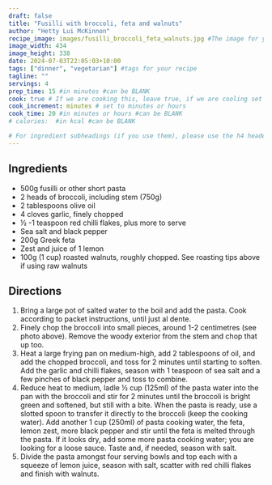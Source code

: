 ```yaml
---
draft: false
title: "Fusilli with broccoli, feta and walnuts"
author: "Hetty Lui McKinnon"
recipe_image: images/fusilli_broccoli_feta_walnuts.jpg #The image for your recipe
image_width: 434
image_height: 338
date: 2024-07-03T22:05:03+10:00
tags: ["dinner", "vegetarian"] #tags for your recipe
tagline: ""
servings: 4
prep_time: 15 #in minutes #can be BLANK
cook: true # If we are cooking this, leave true, if we are cooling set to false
cook_increment: minutes # set to minutes or hours
cook_time: 20 #in minutes or hours #can be BLANK
# calories:  #in kcal #can be BLANK

# For ingredient subheadings (if you use them), please use the h4 header.  For print view I have those elements targeted
---
```



## Ingredients

- 500g fusilli or other short pasta
- 2 heads of broccoli, including stem (750g)
- 2 tablespoons olive oil 
- 4 cloves garlic, finely chopped
- ½ -1 teaspoon red chilli flakes, plus more to serve
- Sea salt and black pepper
- 200g Greek feta
- Zest and juice of 1 lemon
- 100g (1 cup) roasted walnuts, roughly chopped. See roasting tips above if using raw walnuts

## Directions

1. Bring a large pot of salted water to the boil and add the pasta. Cook according to packet instructions, until just al dente.
2. Finely chop the broccoli into small pieces, around 1-2 centimetres (see photo above). Remove the woody exterior from the stem and chop that up too.
3. Heat a large frying pan on medium-high, add 2 tablespoons of oil, and add the chopped broccoli, and toss for 2 minutes until starting to soften. Add the garlic and chilli flakes, season with 1 teaspoon of sea salt and a few pinches of black pepper and toss to combine.
4. Reduce heat to medium, ladle ½ cup (125ml) of the pasta water into the pan with the broccoli and stir for 2 minutes until the broccoli is bright green and softened, but still with a bite. When the pasta is ready, use a slotted spoon to transfer it directly to the broccoli (keep the cooking water). Add another 1 cup (250ml) of pasta cooking water, the feta, lemon zest, more black pepper and stir until the feta is melted through the pasta. If it looks dry, add some more pasta cooking water; you are looking for a loose sauce. Taste and, if needed, season with salt.
5. Divide the pasta amongst four serving bowls and top each with a squeeze of lemon juice, season with salt, scatter with red chilli flakes and finish with walnuts.